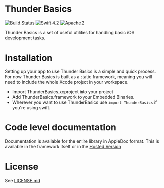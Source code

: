 # Thunder Basics

[![Build Status](https://travis-ci.org/3sidedcube/iOS-ThunderBasics.svg)](https://travis-ci.org/3sidedcube/iOS-ThunderBasics) [![Swift 4.2](http://img.shields.io/badge/swift-4.2-brightgreen.svg)](https://swift.org/blog/swift-4-2-released/) [![Apache 2](https://img.shields.io/badge/license-Apache%202-brightgreen.svg)](LICENSE.md)

Thunder Basics is a set of useful utilities for handling basic iOS development tasks.

# Installation

Setting up your app to use Thunder Basics is a simple and quick process. For now Thunder Basics is built as a static framework, meaning you will need to include the whole Xcode project in your workspace.

+ Import ThunderBasics.xcproject into your project
+ Add ThunderBasics.framework to your Embedded Binaries.
+ Wherever you want to use ThunderBasics use `import ThunderBasics` if you're using swift.

# Code level documentation

Documentation is available for the entire library in AppleDoc format. This is available in the framework itself or in the [Hosted Version](http://3sidedcube.github.io/iOS-ThunderBasics/)

# License

See [LICENSE.md](LICENSE.md)